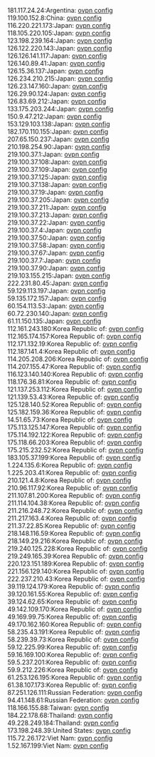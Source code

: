 181.117.24.24:Argentina: [ovpn config](vpn/181_117_24_24.ovpn)  
119.100.152.8:China: [ovpn config](vpn/119_100_152_8.ovpn)  
116.220.221.173:Japan: [ovpn config](vpn/116_220_221_173.ovpn)  
118.105.220.105:Japan: [ovpn config](vpn/118_105_220_105.ovpn)  
123.198.239.164:Japan: [ovpn config](vpn/123_198_239_164.ovpn)  
126.122.220.143:Japan: [ovpn config](vpn/126_122_220_143.ovpn)  
126.126.141.117:Japan: [ovpn config](vpn/126_126_141_117.ovpn)  
126.140.89.41:Japan: [ovpn config](vpn/126_140_89_41.ovpn)  
126.15.36.137:Japan: [ovpn config](vpn/126_15_36_137.ovpn)  
126.234.210.215:Japan: [ovpn config](vpn/126_234_210_215.ovpn)  
126.23.147.160:Japan: [ovpn config](vpn/126_23_147_160.ovpn)  
126.29.90.124:Japan: [ovpn config](vpn/126_29_90_124.ovpn)  
126.83.69.212:Japan: [ovpn config](vpn/126_83_69_212.ovpn)  
133.175.203.244:Japan: [ovpn config](vpn/133_175_203_244.ovpn)  
150.9.47.212:Japan: [ovpn config](vpn/150_9_47_212.ovpn)  
153.129.103.138:Japan: [ovpn config](vpn/153_129_103_138.ovpn)  
182.170.110.155:Japan: [ovpn config](vpn/182_170_110_155.ovpn)  
207.65.150.237:Japan: [ovpn config](vpn/207_65_150_237.ovpn)  
210.198.254.90:Japan: [ovpn config](vpn/210_198_254_90.ovpn)  
219.100.37.1:Japan: [ovpn config](vpn/219_100_37_1.ovpn)  
219.100.37.108:Japan: [ovpn config](vpn/219_100_37_108.ovpn)  
219.100.37.109:Japan: [ovpn config](vpn/219_100_37_109.ovpn)  
219.100.37.125:Japan: [ovpn config](vpn/219_100_37_125.ovpn)  
219.100.37.138:Japan: [ovpn config](vpn/219_100_37_138.ovpn)  
219.100.37.19:Japan: [ovpn config](vpn/219_100_37_19.ovpn)  
219.100.37.205:Japan: [ovpn config](vpn/219_100_37_205.ovpn)  
219.100.37.211:Japan: [ovpn config](vpn/219_100_37_211.ovpn)  
219.100.37.213:Japan: [ovpn config](vpn/219_100_37_213.ovpn)  
219.100.37.22:Japan: [ovpn config](vpn/219_100_37_22.ovpn)  
219.100.37.4:Japan: [ovpn config](vpn/219_100_37_4.ovpn)  
219.100.37.50:Japan: [ovpn config](vpn/219_100_37_50.ovpn)  
219.100.37.58:Japan: [ovpn config](vpn/219_100_37_58.ovpn)  
219.100.37.67:Japan: [ovpn config](vpn/219_100_37_67.ovpn)  
219.100.37.7:Japan: [ovpn config](vpn/219_100_37_7.ovpn)  
219.100.37.90:Japan: [ovpn config](vpn/219_100_37_90.ovpn)  
219.103.155.215:Japan: [ovpn config](vpn/219_103_155_215.ovpn)  
222.231.80.45:Japan: [ovpn config](vpn/222_231_80_45.ovpn)  
59.129.113.197:Japan: [ovpn config](vpn/59_129_113_197.ovpn)  
59.135.172.157:Japan: [ovpn config](vpn/59_135_172_157.ovpn)  
60.154.113.53:Japan: [ovpn config](vpn/60_154_113_53.ovpn)  
60.72.230.140:Japan: [ovpn config](vpn/60_72_230_140.ovpn)  
61.11.150.135:Japan: [ovpn config](vpn/61_11_150_135.ovpn)  
112.161.243.180:Korea Republic of: [ovpn config](vpn/112_161_243_180.ovpn)  
112.165.174.157:Korea Republic of: [ovpn config](vpn/112_165_174_157.ovpn)  
112.171.132.19:Korea Republic of: [ovpn config](vpn/112_171_132_19.ovpn)  
112.187.141.4:Korea Republic of: [ovpn config](vpn/112_187_141_4.ovpn)  
114.205.208.206:Korea Republic of: [ovpn config](vpn/114_205_208_206.ovpn)  
114.207.155.47:Korea Republic of: [ovpn config](vpn/114_207_155_47.ovpn)  
116.123.140.140:Korea Republic of: [ovpn config](vpn/116_123_140_140.ovpn)  
118.176.36.81:Korea Republic of: [ovpn config](vpn/118_176_36_81.ovpn)  
121.137.253.112:Korea Republic of: [ovpn config](vpn/121_137_253_112.ovpn)  
121.139.53.43:Korea Republic of: [ovpn config](vpn/121_139_53_43.ovpn)  
125.128.140.52:Korea Republic of: [ovpn config](vpn/125_128_140_52.ovpn)  
125.182.159.36:Korea Republic of: [ovpn config](vpn/125_182_159_36.ovpn)  
14.51.65.73:Korea Republic of: [ovpn config](vpn/14_51_65_73.ovpn)  
175.113.125.147:Korea Republic of: [ovpn config](vpn/175_113_125_147.ovpn)  
175.114.192.122:Korea Republic of: [ovpn config](vpn/175_114_192_122.ovpn)  
175.118.66.203:Korea Republic of: [ovpn config](vpn/175_118_66_203.ovpn)  
175.215.232.52:Korea Republic of: [ovpn config](vpn/175_215_232_52.ovpn)  
183.105.37.199:Korea Republic of: [ovpn config](vpn/183_105_37_199.ovpn)  
1.224.135.6:Korea Republic of: [ovpn config](vpn/1_224_135_6.ovpn)  
1.225.203.41:Korea Republic of: [ovpn config](vpn/1_225_203_41.ovpn)  
210.121.4.8:Korea Republic of: [ovpn config](vpn/210_121_4_8.ovpn)  
210.96.117.92:Korea Republic of: [ovpn config](vpn/210_96_117_92.ovpn)  
211.107.81.200:Korea Republic of: [ovpn config](vpn/211_107_81_200.ovpn)  
211.114.104.38:Korea Republic of: [ovpn config](vpn/211_114_104_38.ovpn)  
211.216.248.72:Korea Republic of: [ovpn config](vpn/211_216_248_72.ovpn)  
211.217.163.4:Korea Republic of: [ovpn config](vpn/211_217_163_4.ovpn)  
211.37.22.85:Korea Republic of: [ovpn config](vpn/211_37_22_85.ovpn)  
218.148.116.59:Korea Republic of: [ovpn config](vpn/218_148_116_59.ovpn)  
218.149.29.216:Korea Republic of: [ovpn config](vpn/218_149_29_216.ovpn)  
219.240.125.228:Korea Republic of: [ovpn config](vpn/219_240_125_228.ovpn)  
219.249.165.39:Korea Republic of: [ovpn config](vpn/219_249_165_39.ovpn)  
220.123.151.189:Korea Republic of: [ovpn config](vpn/220_123_151_189.ovpn)  
221.156.129.140:Korea Republic of: [ovpn config](vpn/221_156_129_140.ovpn)  
222.237.210.43:Korea Republic of: [ovpn config](vpn/222_237_210_43.ovpn)  
39.119.124.179:Korea Republic of: [ovpn config](vpn/39_119_124_179.ovpn)  
39.120.161.55:Korea Republic of: [ovpn config](vpn/39_120_161_55.ovpn)  
39.124.62.65:Korea Republic of: [ovpn config](vpn/39_124_62_65.ovpn)  
49.142.109.170:Korea Republic of: [ovpn config](vpn/49_142_109_170.ovpn)  
49.169.99.75:Korea Republic of: [ovpn config](vpn/49_169_99_75.ovpn)  
49.170.162.160:Korea Republic of: [ovpn config](vpn/49_170_162_160.ovpn)  
58.235.43.191:Korea Republic of: [ovpn config](vpn/58_235_43_191.ovpn)  
58.239.39.73:Korea Republic of: [ovpn config](vpn/58_239_39_73.ovpn)  
59.12.225.99:Korea Republic of: [ovpn config](vpn/59_12_225_99.ovpn)  
59.16.169.100:Korea Republic of: [ovpn config](vpn/59_16_169_100.ovpn)  
59.5.237.201:Korea Republic of: [ovpn config](vpn/59_5_237_201.ovpn)  
59.9.212.226:Korea Republic of: [ovpn config](vpn/59_9_212_226.ovpn)  
61.253.126.195:Korea Republic of: [ovpn config](vpn/61_253_126_195.ovpn)  
61.38.107.173:Korea Republic of: [ovpn config](vpn/61_38_107_173.ovpn)  
87.251.126.111:Russian Federation: [ovpn config](vpn/87_251_126_111.ovpn)  
94.41.148.61:Russian Federation: [ovpn config](vpn/94_41_148_61.ovpn)  
118.166.155.88:Taiwan: [ovpn config](vpn/118_166_155_88.ovpn)  
184.22.178.68:Thailand: [ovpn config](vpn/184_22_178_68.ovpn)  
49.228.249.184:Thailand: [ovpn config](vpn/49_228_249_184.ovpn)  
173.198.248.39:United States: [ovpn config](vpn/173_198_248_39.ovpn)  
115.72.26.172:Viet Nam: [ovpn config](vpn/115_72_26_172.ovpn)  
1.52.167.199:Viet Nam: [ovpn config](vpn/1_52_167_199.ovpn)  
